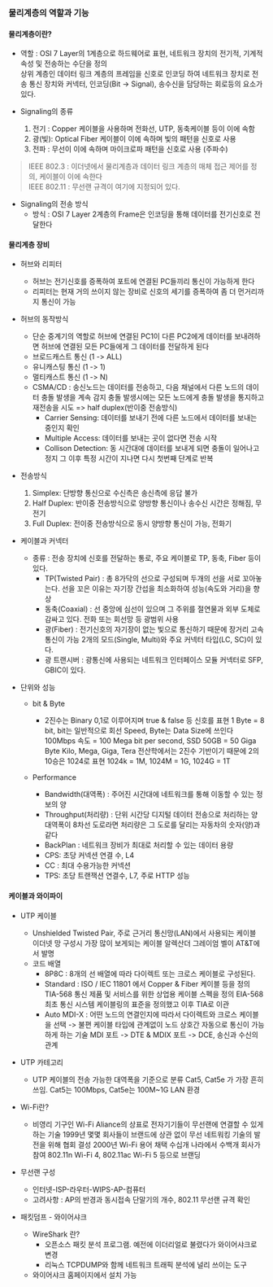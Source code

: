 ### 물리계층의 역할과 기능

#### 물리계층이란?
* 역할 : OSI 7 Layer의 1계층으로 하드웨어로 표현, 네트워크 장치의 전기적, 기계적 속성 및 전송하는 수단을 정의   
        상위 계층인 데이터 링크 계층의 프레임을 신호로 인코딩 하여 네트워크 장치로 전송
        통신 장치와 커넥터, 인코딩(Bit -> Signal), 송수신을 담당하는 회로등의 요소가 있다.

* Signaling의 종류
    1. 전기 : Copper 케이블을 사용하며 전화선, UTP, 동축케이블 등이 이에 속함
    2. 광(빛): Optical Fiber 케이블이 이에 속하며 빛의 패턴을 신호로 사용
    3. 전파 : 무선이 이에 속하며 마이크로파 패턴을 신호로 사용 (주파수)
> IEEE 802.3 : 이더넷에서 물리계층과 데이터 링크 계층의 매체 접근 제어를 정의, 케이블이 이에 속한다    
> IEEE 802.11 : 무선랜 규격이 여기에 지정되어 있다.

* Signaling의 전송 방식
    - 방식 : OSI 7 Layer 2계층의 Frame은 인코딩을 통해 데이터를 전기신호로 전달한다
    
#### 물리계층 장비
* 허브와 리피터
    - 허브는 전기신호를 증폭하여 포트에 연결된 PC들끼리 통신이 가능하게 한다
    - 리피터는 현재 거의 쓰이지 않는 장비로 신호의 세기를 증폭하여 좀 더 먼거리까지 통신이 가능
* 허브의 동작방식
    - 단순 중계기의 역할로 허브에 연결된 PC1이 다른 PC2에게 데이터를 보내려하면 허브에 연결된 모든 PC들에게 그 데이터를 전달하게 된다
    - 브로드캐스트 통신 (1 -> ALL)
    - 유니캐스팅 통신 (1 -> 1)
    - 멀티캐스트 통신 (1 -> N)
    - CSMA/CD : 송신노드는 데이터를 전송하고, 다음 채널에서 다른 노드의 데이터 충돌 발생을 계속 감지
    충돌 발생시에는 모든 노드에게 충돌 발생을 통지하고 재전송을 시도 => half duplex(반이중 전송방식)
        - Carrier Sensing: 데이터를 보내기 전에 다른 노드에서 데이터를 보내는 중인지 확인
        - Multiple Access: 데이터를 보내는 곳이 없다면 전송 시작
        - Collison Detection: 동 시간대에 데이터를 보내게 되면 충돌이 일어나고 정지
        그 이후 특정 시간이 지나면 다시 첫번째 단계로 반복
* 전송방식
    1. Simplex: 단방향 통신으로 수신측은 송신측에 응답 불가
    2. Half Duplex: 반이중 전송방식으로 양방향 통신이나 송수신 시간은 정해짐, 무전기
    3. Full Duplex: 전이중 전송방식으로 동시 양방향 통신이 가능, 전화기

* 케이블과 커넥터
    - 종류 : 전송 장치에 신호를 전달하는 통로, 주요 케이블로 TP, 동축, Fiber 등이 있다.
        - TP(Twisted Pair) : 총 8가닥의 선으로 구성되며 두개의 선을 서로 꼬아놓는다. 
        선을 꼬은 이유는 자기장 간섭을 최소화하여 성능(속도와 거리)을 향상
        - 동축(Coaxial) : 선 중앙에 심선이 있으며 그 주위를 절연물과 외부 도체로 감싸고 있다. 전화 또는 회선망 등 광범위 사용
        - 광(Fiber) : 전기신호의 자기장이 없는 빛으로 통신하기 때문에 장거리 고속 통신이 가능
        2개의 모드(Single, Multi)와 주요 커넥터 타입(LC, SC)이 있다.
        - 광 트랜시버 : 광통신에 사용되는 네트워크 인터페이스 모듈 커넥터로 SFP, GBIC이 있다.

* 단위와 성능
    - bit & Byte
        - 2진수는 Binary 0,1로 이루어지며 true & false 등 신호를 표현
        1 Byte = 8 bit, bit는 일반적으로 회선 Speed, Byte는 Data Size에 쓰인다
        100Mbps 속도 = 100 Mega bit per second, SSD 50GB = 50 Giga Byte
        Kilo, Mega, Giga, Tera
        전산학에서는 2진수 기반이기 때문에 2의 10승은 1024로 표현
        1024k = 1M, 1024M = 1G, 1024G = 1T
          
    - Performance
        - Bandwidth(대역폭) : 주어진 시간대에 네트워크를 통해 이동할 수 있는 정보의 양
        - Throughput(처리량) : 단위 시간당 디지털 데이터 전송으로 처리하는 양
        대역폭이 8차선 도로라면 처리량은 그 도로를 달리는 자동차의 숫자(양)과 같다
        - BackPlan : 네트워크 장비가 최대로 처리할 수 있는 데이터 용량
        - CPS: 초당 커넥션 연결 수, L4
        - CC : 최대 수용가능한 커넥션
        - TPS: 초당 트랜잭션 연결수, L7, 주로 HTTP 성능
    
#### 케이블과 와이파이

* UTP 케이블 
    - Unshielded Twisted Pair, 주로 근거리 통신망(LAN)에서 사용되는 케이블 이더넷 망 구성시 가장 많이 보게되는 케이블
    알렉산더 그레이엄 벨이 AT&T에서 발명
    - 코드 배열
        - 8P8C : 8개의 선 배열에 따라 다이렉트 또는 크로스 케이블로 구성된다.
        - Standard : ISO / IEC 11801 에서 Copper & Fiber 케이블 등을 정의
        TIA-568 통신 제품 및 서비스를 위한 상업용 케이블 스펙을 정의 
        EIA-568 최초 통신 시스템 케이블링의 표준을 정의했고 이후 TIA로 이관
        - Auto MDI-X : 어떤 노드의 연결인지에 따라서 다이렉트와 크로스 케이블을 선택 -> 불편
        케이블 타입에 관계없이 노드 상호간 자동으로 통신이 가능하게 하는 기술
        MDI 포트 -> DTE & MDIX 포트 -> DCE, 송신과 수신의 관계
* UTP 카테고리 
    - UTP 케이블의 전송 가능한 대역폭을 기준으로 분류
    Cat5, Cat5e 가 가장 흔히 쓰임. Cat5는 100Mbps, Cat5e는 100M~1G LAN 환경

* Wi-Fi란?
    - 비영리 기구인 Wi-Fi Aliance의 상표로 전자기기들이 무선랜에 연결할 수 있게 하는 기술
    1999년 몇몇 회사들이 브랜드에 상관 없이 무선 네트워킹 기술의 발전을 위해 협회 결성
    2000년 Wi-Fi 용어 채택
    수십개 나라에서 수백개 회사가 참여
    802.11n Wi-Fi 4, 802.11ac Wi-Fi 5 등으로 브랜딩
   
* 무선랜 구성
    - 인터넷-ISP-라우터-WIPS-AP-컴퓨터
    - 고려사항 : AP의 반경과 동시접속 단말기의 개수, 802.11 무선랜 규격 확인

* 패킷덤프 - 와이어샤크
    * WireShark 란?
        - 오픈소스 패킷 분석 프로그램. 예전에 이더리얼로 불렸다가 와이어샤크로 변경
        - 리눅스 TCPDUMP와 함께 네트워크 트래픽 분석에 널리 쓰이는 도구
    * 와이어샤크 홈페이지에서 설치 가능
    
    
